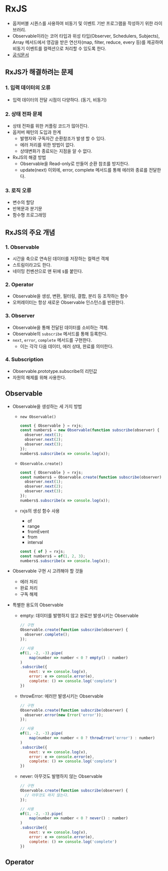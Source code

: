 # RxJS

- 옵저버블 시퀀스를 사용하여 비동기 및 이벤트 기반 프로그램을 작성하기 위한 라이브러리.
- Observable이라는 코어 타입과 위성 타입(Observer, Schedulers, Subjects), Array 메서드에서 영감을 받은 연산자(map, filter, reduce, every 등)를 제공하여 비동기 이벤트를 컬렉션으로 처리할 수 있도록 한다.
- [공식문서](https://rxjs.dev/guide/overview)

## RxJS가 해결하려는 문제

### 1. 입력 데이터의 오류

- 입력 데이터의 전달 시점이 다양하다. (동기, 비동기)

### 2. 상태 전파 문제

- 상태 전파를 위한 커플링 코드가 많아진다.
- 옵저버 패턴의 도입과 한계
  - 발행자와 구독자간 순환참조가 발생 할 수 있다.
  - 에러 처리를 위한 방법이 없다.
  - 상태변화가 종료되는 지점을 알 수 없다.
- RxJS의 해결 방법
  - Observable을 Read-only로 만들어 순환 참조를 방지한다.
  - update(next) 이외에, error, complete 메서드를 통해 에러와 종료를 전달한다.

### 3. 로직 오류

- 변수의 할당
- 반복문과 분기문
- 함수형 프로그래밍

## RxJS의 주요 개념

### 1. Observable

- 시간을 축으로 연속된 데이터를 저장하는 컬렉션 객체
- 스트림이라고도 한다.
- 네이밍 컨벤션으로 맨 뒤에 `$`를 붙인다.

### 2. Operator

- Observable을 생성, 변환, 필터링, 결합, 분리 등 조작하는 함수
- 오퍼레이터는 항상 새로운 Observable 인스턴스를 반환한다.

### 3. Observer

- Observable을 통해 전달된 데이터를 소비하는 객체.
- Observable의 `subscribe` 메서드를 통해 등록한다.
- `next`, `error`, `complete` 메서드를 구현한다.
  - 이는 각각 다음 데이터, 에러 상태, 완료를 의미한다.

### 4. Subscription

- Observable.prototype.subscribe의 리턴값
- 자원의 해제를 위해 사용한다.

## Observable

- Observable을 생성하는 세 가지 방법
  - `new Observable()`

    ```js
    const { Observable } = rxjs;
    const numbers$ = new Observable(function subscribe(observer) {
      observer.next(1);
      observer.next(2);
      observer.next(3);
    });
    numbers$.subscribe(x => console.log(x));
    ```

  - `Observable.create()`

    ```js
    const { Observable } = rxjs;
    const numbers$ = Observable.create(function subscribe(observer) {
      observer.next(1);
      observer.next(2);
      observer.next(3);
    });
    numbers$.subscribe(x => console.log(x));
    ```

  - rxjs의 생성 함수 사용
    - of
    - range
    - fromEvent
    - from
    - interval

    ```js
    const { of } = rxjs;
    const numbers$ = of(1, 2, 3);
    numbers$.subscribe(x => console.log(x));
    ```

- Observable 구현 시 고려해야 할 것들
  - 에러 처리
  - 완료 처리
  - 구독 해제

- 특별한 용도의 Observable
  - empty: 데이터를 발행하지 않고 완료만 발생시키는 Observable

    ```js
    // 구현
    Observable.create(function subscribe(observer) {
      observer.complete();
    });

    // 사용
    of(1, -2, -3).pipe(
        map(number => number < 0 ? empty() : number)
    )
    .subscribe({
        next: v => console.log(v),
        error: e => console.error(e),
        complete: () => console.log('complete')
    })
    ```

  - throwError: 에러만 발생시키는 Observable

    ```js
    // 구현
    Observable.create(function subscribe(observer) {
      observer.error(new Error('error'));
    });

    // 사용
    of(1, -2, -3).pipe(
        map(number => number < 0 ? throwError('error') : number)
    )
    .subscribe({
        next: v => console.log(v),
        error: e => console.error(e),
        complete: () => console.log('complete')
    })
    ```

  - never: 아무것도 발행하지 않는 Observable

    ```js
    // 구현
    Observable.create(function subscribe(observer) {
      // 아무것도 하지 않는다.
    });

    // 사용
    of(1, -2, -3).pipe(
        map(number => number < 0 ? never() : number)
    )
    .subscribe({
        next: v => console.log(v),
        error: e => console.error(e),
        complete: () => console.log('complete')
    })
    ```

## Operator
